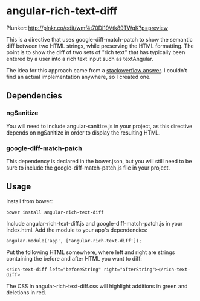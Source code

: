 # angular-rich-text-diff

Plunker: http://plnkr.co/edit/wmf4t70Di19Vtk89TWgK?p=preview

This is a directive that uses google-diff-match-patch to show the semantic diff between two HTML strings,
while preserving the HTML formatting. The point is to show the diff of two sets of "rich text" that has 
typically been entered by a user into a rich text input such as textAngular.

The idea for this approach came from a [stackoverflow answer](http://stackoverflow.com/questions/2132914/is-there-a-js-diff-library-against-htmlstring-just-like-google-diff-match-patch?rq=1).
I couldn't find an actual implementation anywhere, so I created one.

## Dependencies

### ngSanitize

You will need to include angular-sanitize.js in your project, as this directive
depends on ngSanitize in order to display the resulting HTML.

### google-diff-match-patch

This dependency is declared in the bower.json, but you will still need to be sure
to include the google-diff-match-patch.js file in your project.

## Usage

Install from bower:

```
bower install angular-rich-text-diff
```

Include angular-rich-text-diff.js and google-diff-match-patch.js in your index.html. Add the module to your app's dependencies:

```
angular.module('app', ['angular-rich-text-diff']);
```

Put the following HTML somewhere, where left and right are strings containing the before and after HTML
you want to diff:

```
<rich-text-diff left="beforeString" right="afterString"></rich-text-diff>
```

The CSS in angular-rich-text-diff.css will highlight additions in green and deletions in red.

